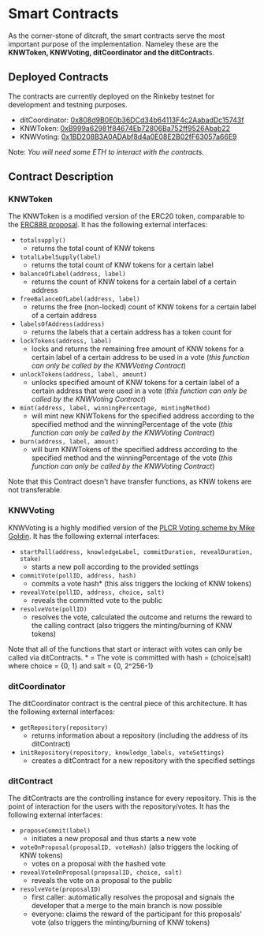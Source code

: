 # Smart Contracts

As the corner-stone of ditcraft, the smart contracts serve the most important purpose of the implementation. Nameley these are the **KNWToken, KNWVoting, ditCoordinator and the ditContract**s.

## Deployed Contracts
The contracts are currently deployed on the Rinkeby testnet for development and testning purposes.
- ditCoordinator: [0x808d9B0E0b36DCd34b64113F4c2AabadDc15743f](https://rinkeby.etherscan.io/address/0x808d9B0E0b36DCd34b64113F4c2AabadDc15743f)
- KNWToken: [0xB999a62981f84674Eb72806Ba752ff9526Abab22](https://rinkeby.etherscan.io/address/0xB999a62981f84674Eb72806Ba752ff9526Abab22)
- KNWVoting: [0x1BD208B3A0ADAbf8d4a0E08E2B02fF63057a66E9](https://rinkeby.etherscan.io/address/0x1BD208B3A0ADAbf8d4a0E08E2B02fF63057a66E9)

Note: *You will need some ETH to interact with the contracts.*


## Contract Description
### KNWToken
The KNWToken is a modified version of the ERC20 token, comparable to the [ERC888 proposal](https://github.com/ethereum/EIPs/issues/888). It has the following external interfaces:

 - `totalsupply()` 
	- returns the total count of KNW tokens
 - `totalLabelSupply(label)` 
	 - returns the total count of KNW tokens for a certain label
 - `balanceOfLabel(address, label)` 
	 - returns the count of KNW tokens for a certain label of a certain address
 - `freeBalanceOfLabel(address, label)`
	 - returns the free (non-locked) count of KNW tokens for a certain label of a certain address
 - `labelsOfAddress(address)` 
	 - returns the labels that a certain address has a token count for
 - `lockTokens(address, label)`
	 - locks and returns the remaining free amount of KNW tokens for a certain label of a certain address to be used in a vote (*this function can only be called by the KNWVoting Contract*)
 - `unlockTokens(address, label, amount)`
	 - unlocks specified amount of KNW tokens for a certain label of a certain address that were used in a vote (*this function can only be called by the KNWVoting Contract*)
 - `mint(address, label, winningPercentage, mintingMethod)` 
	 - will mint new KNWTokens for the specified address according to the specified method and the winningPercentage of the vote (*this function can only be called by the KNWVoting Contract*)
 - `burn(address, label, amount)` 
	 - will burn KNWTokens of the specified address according to the specified method and the winningPercentage of the vote (*this function can only be called by the KNWVoting Contract*)

Note that this Contract doesn't have transfer functions, as KNW tokens are not transferable. 

### KNWVoting
KNWVoting is a highly modified version of the [PLCR Voting scheme by Mike Goldin](https://github.com/ConsenSys/PLCRVoting). It has the following external interfaces:

 - `startPoll(address, knowledgeLabel, commitDuration, revealDuration, stake)`
	 -  starts a new poll according to the provided settings
 - `commitVote(pollID, address, hash)`
	 -  commits a vote hash\* (this alss triggers the locking of KNW tokens)
 - `revealVote(pollID, address, choice, salt)`
	 - reveals the committed vote to the public
 - `resolveVote(pollID)`
	 - resolves the vote, calculated the outcome and returns the reward to the calling contract (also triggers the minting/burning of KNW tokens)

Note that all of the functions that start or interact with votes can only be called via ditContracts.
\* = The vote is committed with hash = (choice|salt) where choice = {0, 1} and salt = {0, 2^256-1}

### ditCoordinator
The ditCoordinator contract is the central piece of this architecture. It has the following external interfaces:

 - `getRepository(repository)`
	 -  returns information about a repository (including the address of its ditContract)
 - `initRepository(repository, knowledge_labels, voteSettings)`
	 -  creates a ditContract for a new repository with the specified settings

### ditContract
The ditContracts are the controlling instance for every repository. This is the point of interaction for the users with the repository/votes. It has the following external interfaces:

 - `proposeCommit(label)`
	 -  initiates a new proposal and thus starts a new vote
 - `voteOnProposal(proposalID, voteHash)` (also triggers the locking of KNW tokens)
	 -  votes on a proposal with the hashed vote
 - `revealVoteOnProposal(proposalID, choice, salt)`
	 - reveals the vote on a proposal to the public
 - `resolveVote(proposalID)`
	 - first caller: automatically resolves the proposal and signals the developer that a merge to the main branch is now possible 
	 - everyone: claims the reward of the participant for this proposals' vote (also triggers the minting/burning of KNW tokens)
	 